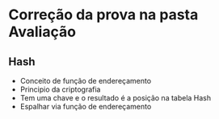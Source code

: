 # Correção da prova na pasta Avaliação

## Hash
* Conceito de função de endereçamento
* Principio da criptografia
* Tem uma chave e o resultado é a posição na tabela Hash
* Espalhar via função de endereçamento
